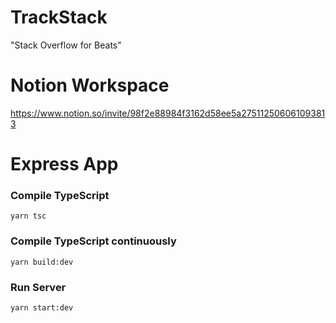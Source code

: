 # TrackStack
"Stack Overflow for Beats" 

# Notion Workspace

https://www.notion.so/invite/98f2e88984f3162d58ee5a275112506061093813

# Express App

### Compile TypeScript

`yarn tsc`

###  Compile TypeScript continuously

`yarn build:dev`

### Run Server

`yarn start:dev`

